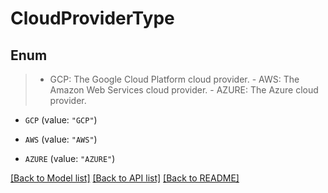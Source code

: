 # CloudProviderType

## Enum
>  - GCP: The Google Cloud Platform cloud provider.  - AWS: The Amazon Web Services cloud provider.  - AZURE: The Azure cloud provider.

* `GCP` (value: `"GCP"`)

* `AWS` (value: `"AWS"`)

* `AZURE` (value: `"AZURE"`)


[[Back to Model list]](../README.md#documentation-for-models) [[Back to API list]](../README.md#documentation-for-api-endpoints) [[Back to README]](../README.md)



